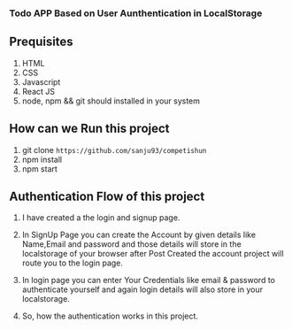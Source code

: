 ### Todo APP Based on User Aunthentication in LocalStorage

## Prequisites
1. HTML
2. CSS
3. Javascript
4. React JS
5. node, npm && git should installed in your system
 

## How can we Run this project
1. git clone `https://github.com/sanju93/competishun`
2. npm install
3. npm start

## Authentication Flow of this project


1. I have created a the login and signup page.


2. In SignUp Page you can create the Account by given details like Name,Email and password and those details will store in the localstorage of your browser after Post Created the account project will route you to the login page.


3. In login page you can enter Your Credentials like email & password to authenticate yourself and again login details will also store in your localstorage.


4. So, how the authentication works in this project.

